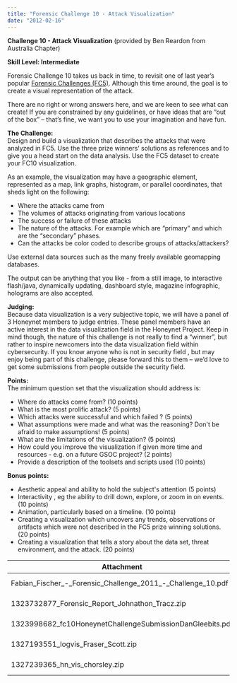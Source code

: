 ```yaml
---
title: "Forensic Challenge 10 - Attack Visualization"
date: "2012-02-16"
---
```


**Challenge 10 - Attack Visualization** (provided by Ben Reardon from Australia Chapter)

**Skill Level: Intermediate**

Forensic Challenge 10 takes us back in time, to revisit one of last year’s popular [Forensic Challenges (FC5)](//www.honeynet.org/challenges/2010_5_log_mysteries). Although this time around, the goal is to create a visual representation of the attack.

There are no right or wrong answers here, and we are keen to see what can create! If you are constrained by any guidelines, or have ideas that are “out of the box” – that’s fine, we want you to use your imagination and have fun.

**The Challenge:**  
Design and build a visualization that describes the attacks that were analyzed in FC5. Use the three prize winners’ solutions as references and to give you a head start on the data analysis. Use the FC5 dataset to create your FC10 visualization.

As an example, the visualization may have a geographic element, represented as a map, link graphs, histogram, or parallel coordinates, that sheds light on the following:

- Where the attacks came from
- The volumes of attacks originating from various locations
- The success or failure of these attacks
- The nature of the attacks. For example which are “primary” and which are the “secondary” phases.
- Can the attacks be color coded to describe groups of attacks/attackers?

Use external data sources such as the many freely available geomapping databases.

The output can be anything that you like - from a still image, to interactive flash/java, dynamically updating, dashboard style, magazine infographic, holograms are also accepted.

**Judging:**  
Because data visualization is a very subjective topic, we will have a panel of 3 Honeynet members to judge entries. These panel members have an active interest in the data visualization field in the Honeynet Project. Keep in mind though, the nature of this challenge is not really to find a “winner”, but rather to inspire newcomers into the data visualization field within cybersecurity. If you know anyone who is not in security field , but may enjoy being part of this challenge, please forward this to them – we’d love to get some submissions from people outside the security field.

**Points:**  
The minimum question set that the visualization should address is:

- Where do attacks come from? (10 points)
- What is the most prolific attack? (5 points)
- Which attacks were successful and which failed ? (5 points)
- What assumptions were made and what was the reasoning? Don't be afraid to make assumptions! (5 points)
- What are the limitations of the visualization? (5 points)
- How could you improve the visualization if given more time and resources - e.g. on a future GSOC project? (2 points)
- Provide a description of the toolsets and scripts used (10 points)

**Bonus points:**

- Aesthetic appeal and ability to hold the subject's attention (5 points)
- Interactivity , eg the ability to drill down, explore, or zoom in on events. (10 points)
- Animation, particularly based on a timeline. (10 points)
- Creating a visualization which uncovers any trends, observations or artifacts which were not described in the FC5 prize winning solutions. (20 points)
- Creating a visualization that tells a story about the data set, threat environment, and the attack. (20 points)

| Attachment | Size |
| --- | --- |
| Fabian\_Fischer\_-\_Forensic\_Challenge\_2011\_-\_Challenge\_10.pdf | 7.64 MB |
| 1323732877\_Forensic\_Report\_Johnathon\_Tracz.zip | 925.16 KB |
| 1323998682\_fc10HoneynetChallengeSubmissionDanGleebits.pdf | 4.47 MB |
| 1327193551\_logvis\_Fraser\_Scott.zip | 736.21 KB |
| 1327239365\_hn\_vis\_chorsley.zip | 110.89 KB |

